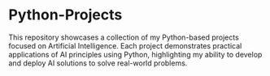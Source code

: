 # Python-Projects
This repository showcases a collection of my Python-based projects focused on Artificial Intelligence. Each project demonstrates practical applications of AI principles using Python, highlighting my ability to develop and deploy AI solutions to solve real-world problems.
